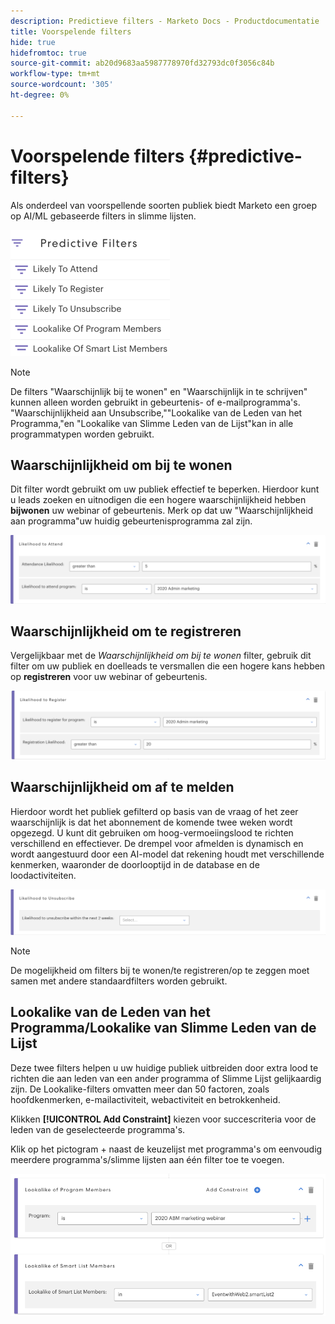 ```yaml
---
description: Predictieve filters - Marketo Docs - Productdocumentatie
title: Voorspelende filters
hide: true
hidefromtoc: true
source-git-commit: ab20d9683aa5987778970fd32793dc0f3056c84b
workflow-type: tm+mt
source-wordcount: '305'
ht-degree: 0%

---
```


# Voorspelende filters {#predictive-filters}

Als onderdeel van voorspellende soorten publiek biedt Marketo een groep op AI/ML gebaseerde filters in slimme lijsten.

![Afbeelding één](assets/predictive-filters-1.png)

>[!NOTE]
>
>De filters &quot;Waarschijnlijk bij te wonen&quot; en &quot;Waarschijnlijk in te schrijven&quot; kunnen alleen worden gebruikt in gebeurtenis- of e-mailprogramma&#39;s. &quot;Waarschijnlijkheid aan Unsubscribe,&quot;&quot;Lookalike van de Leden van het Programma,&quot;en &quot;Lookalike van Slimme Leden van de Lijst&quot;kan in alle programmatypen worden gebruikt.

## Waarschijnlijkheid om bij te wonen

Dit filter wordt gebruikt om uw publiek effectief te beperken. Hierdoor kunt u leads zoeken en uitnodigen die een hogere waarschijnlijkheid hebben **bijwonen** uw webinar of gebeurtenis. Merk op dat uw &quot;Waarschijnlijkheid aan programma&quot;uw huidig gebeurtenisprogramma zal zijn.

![Afbeelding twee](assets/predictive-filters-2.png)

## Waarschijnlijkheid om te registreren

Vergelijkbaar met de _Waarschijnlijkheid om bij te wonen_ filter, gebruik dit filter om uw publiek en doelleads te versmallen die een hogere kans hebben op **registreren** voor uw webinar of gebeurtenis.

![Afbeelding drie](assets/predictive-filters-3.png)

## Waarschijnlijkheid om af te melden

Hierdoor wordt het publiek gefilterd op basis van de vraag of het zeer waarschijnlijk is dat het abonnement de komende twee weken wordt opgezegd. U kunt dit gebruiken om hoog-vermoeiingslood te richten verschillend en effectiever. De drempel voor afmelden is dynamisch en wordt aangestuurd door een AI-model dat rekening houdt met verschillende kenmerken, waaronder de doorlooptijd in de database en de loodactiviteiten.

![Afbeelding vier](assets/predictive-filters-4.png)

>[!NOTE]
>
>De mogelijkheid om filters bij te wonen/te registreren/op te zeggen moet samen met andere standaardfilters worden gebruikt.

## Lookalike van de Leden van het Programma/Lookalike van Slimme Leden van de Lijst

Deze twee filters helpen u uw huidige publiek uitbreiden door extra lood te richten die aan leden van een ander programma of Slimme Lijst gelijkaardig zijn. De Lookalike-filters omvatten meer dan 50 factoren, zoals hoofdkenmerken, e-mailactiviteit, webactiviteit en betrokkenheid.

Klikken **[!UICONTROL Add Constraint]** kiezen voor succescriteria voor de leden van de geselecteerde programma&#39;s.

Klik op het pictogram + naast de keuzelijst met programma&#39;s om eenvoudig meerdere programma&#39;s/slimme lijsten aan één filter toe te voegen.

![Afbeelding vijf](assets/predictive-filters-5.png)
